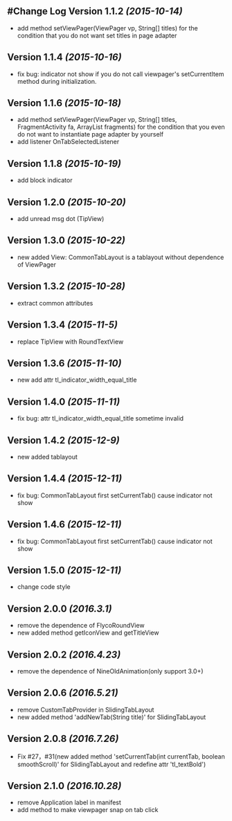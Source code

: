 #Change Log
Version 1.1.2 *(2015-10-14)*
----------------------------
* add method setViewPager(ViewPager vp, String[] titles)  for the condition that you do not want set titles in page adapter 

Version 1.1.4 *(2015-10-16)*
----------------------------
* fix bug: indicator not show if you do not call viewpager's setCurrentItem method during initialization.

Version 1.1.6 *(2015-10-18)*
----------------------------
* add method setViewPager(ViewPager vp, String[] titles, FragmentActivity fa, ArrayList<Fragment> fragments)
  for the condition that you even do not want to instantiate page adapter by yourself
* add listener OnTabSelectedListener

Version 1.1.8 *(2015-10-19)*
----------------------------
* add block indicator

Version 1.2.0 *(2015-10-20)*
----------------------------
* add unread msg dot (TipView)

Version 1.3.0 *(2015-10-22)*
----------------------------
* new added View: CommonTabLayout is a tablayout without dependence of ViewPager

Version 1.3.2 *(2015-10-28)*
----------------------------
* extract common attributes

Version 1.3.4 *(2015-11-5)*
----------------------------
* replace TipView with RoundTextView

Version 1.3.6 *(2015-11-10)*
----------------------------
* new add attr tl_indicator_width_equal_title

Version 1.4.0 *(2015-11-11)*
----------------------------
* fix bug: attr tl_indicator_width_equal_title sometime invalid

Version 1.4.2 *(2015-12-9)*
----------------------------
* new added tablayout

Version 1.4.4 *(2015-12-11)*
----------------------------
* fix bug: CommonTabLayout first setCurrentTab() cause indicator not show

Version 1.4.6 *(2015-12-11)*
----------------------------
* fix bug: CommonTabLayout first setCurrentTab() cause indicator not show

Version 1.5.0 *(2015-12-11)*
----------------------------
* change code style

Version 2.0.0 *(2016.3.1)*
----------------------------
* remove the dependence of FlycoRoundView
* new added method getIconView and getTitleView

Version 2.0.2 *(2016.4.23)*
----------------------------
* remove the dependence of NineOldAnimation(only support 3.0+)

Version 2.0.6 *(2016.5.21)*
----------------------------
* remove CustomTabProvider in SlidingTabLayout
* new added method 'addNewTab(String title)' for SlidingTabLayout

Version 2.0.8 *(2016.7.26)*
---------------------------
* Fix #27，#31(new added method 'setCurrentTab(int currentTab, boolean smoothScroll)' for SlidingTabLayout and redefine attr 'tl_textBold')

Version 2.1.0 *(2016.10.28)*
----------------------------
* remove Application label in manifest
* add method to make viewpager snap on tab click


